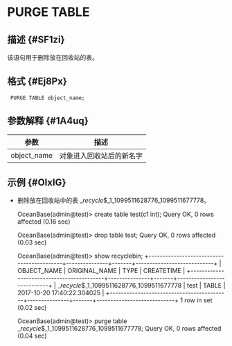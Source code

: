 PURGE TABLE 
================================



描述 {#SF1zi}
-----------

该语句用于删除放在回收站的表。

格式 {#Ej8Px}
-----------

     PURGE TABLE object_name;



参数解释 {#1A4uq}
-------------



|   **参数**    |    **描述**    |
|-------------|--------------|
| object_name | 对象进入回收站后的新名字 |



示例 {#OIxlG}
-----------

* 删除放在回收站中的表 __recycle_$_1_1099511628776_1099511677778。




    OceanBase(admin@test)> create table test(c1 int);
    Query OK, 0 rows affected (0.16 sec)
    
    OceanBase(admin@test)> drop table test;
    Query OK, 0 rows affected (0.03 sec)
    
    OceanBase(admin@test)> show recyclebin;
    +-------------------------------------------+---------------+-------+----------------------------+
    | OBJECT_NAME                               | ORIGINAL_NAME | TYPE  | CREATETIME                 |
    +-------------------------------------------+---------------+-------+----------------------------+
    | __recycle_$_1_1099511628776_1099511677778 | test          | TABLE | 2017-10-20 17:40:22.304025 |
    +-------------------------------------------+---------------+-------+----------------------------+
    1 row in set (0.02 sec)
    
    OceanBase(admin@test)> purge table __recycle_$_1_1099511628776_1099511677778;
    Query OK, 0 rows affected (0.04 sec)



